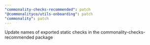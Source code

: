 ```yaml
---
"commonality-checks-recommended": patch
"@commonalityco/utils-onboarding": patch
"commonality": patch
---
```


Update names of exported static checks in the commonality-checks-recommended package
